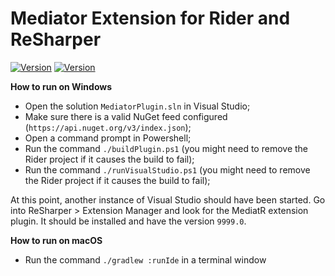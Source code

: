 # Mediator Extension for Rider and ReSharper

[![Version](https://img.shields.io/jetbrains/plugin/v/ca.nosuchcompany.rider.plugins.mediatr)](https://plugins.jetbrains.com/plugin/18313-mediatr-extensions)
[![Version](https://img.shields.io/resharper/v/ca.nosuchcompany.mediatrplugin)](https://plugins.jetbrains.com/plugin/18347-mediatr-extensions)


**How to run on Windows**

- Open the solution `MediatorPlugin.sln` in Visual Studio;
- Make sure there is a valid NuGet feed configured (`https://api.nuget.org/v3/index.json`);
- Open a command prompt in Powershell;
- Run the command `./buildPlugin.ps1` (you might need to remove the Rider project if it causes the build to fail);
- Run the command `./runVisualStudio.ps1` (you might need to remove the Rider project if it causes the build to fail);

At this point, another instance of Visual Studio should have been started.
Go into ReSharper > Extension Manager and look for the MediatR extension plugin. It should be installed and have the version `9999.0`.

**How to run on macOS**

- Run the command `./gradlew :runIde` in a terminal window



